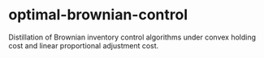 # optimal-brownian-control
Distillation of Brownian inventory control algorithms under convex holding cost and linear proportional adjustment cost.
